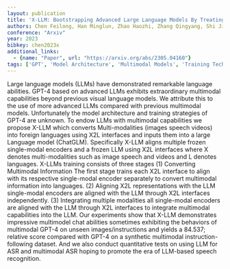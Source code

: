 ```yaml
---
layout: publication
title: 'X-LLM: Bootstrapping Advanced Large Language Models By Treating Multi-modalities As Foreign Languages'
authors: Chen Feilong, Han Minglun, Zhao Haozhi, Zhang Qingyang, Shi Jing, Xu Shuang, Xu Bo
conference: "Arxiv"
year: 2023
bibkey: chen2023x
additional_links:
  - {name: "Paper", url: "https://arxiv.org/abs/2305.04160"}
tags: ['GPT', 'Model Architecture', 'Multimodal Models', 'Training Techniques']
---
```

Large language models (LLMs) have demonstrated remarkable language abilities. GPT-4 based on advanced LLMs exhibits extraordinary multimodal capabilities beyond previous visual language models. We attribute this to the use of more advanced LLMs compared with previous multimodal models. Unfortunately the model architecture and training strategies of GPT-4 are unknown. To endow LLMs with multimodal capabilities we propose X-LLM which converts Multi-modalities (images speech videos) into foreign languages using X2L interfaces and inputs them into a large Language model (ChatGLM). Specifically X-LLM aligns multiple frozen single-modal encoders and a frozen LLM using X2L interfaces where X denotes multi-modalities such as image speech and videos and L denotes languages. X-LLMs training consists of three stages (1) Converting Multimodal Information The first stage trains each X2L interface to align with its respective single-modal encoder separately to convert multimodal information into languages. (2) Aligning X2L representations with the LLM single-modal encoders are aligned with the LLM through X2L interfaces independently. (3) Integrating multiple modalities all single-modal encoders are aligned with the LLM through X2L interfaces to integrate multimodal capabilities into the LLM. Our experiments show that X-LLM demonstrates impressive multimodel chat abilities sometimes exhibiting the behaviors of multimodal GPT-4 on unseen images/instructions and yields a 84.537; relative score compared with GPT-4 on a synthetic multimodal instruction-following dataset. And we also conduct quantitative tests on using LLM for ASR and multimodal ASR hoping to promote the era of LLM-based speech recognition.
